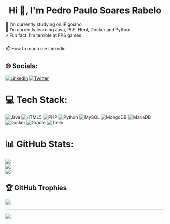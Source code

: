 <h1 align="center">Hi 👋, I'm Pedro Paulo Soares Rabelo</h1>

🔭 I’m currently studying on IF goiano <br>🌱 I’m currently learning Java, PhP, Html, Docker and Python<br>⚡ Fun fact: I'm terrible at FPS games<br><br>📫 How to reach me Linkedin


## 🌐 Socials:
[![LinkedIn](https://img.shields.io/badge/LinkedIn-%230077B5.svg?logo=linkedin&logoColor=white)](https://linkedin.com/in/PedroPauloSRabelo) [![Twitter](https://img.shields.io/badge/Twitter-%231DA1F2.svg?logo=Twitter&logoColor=white)](https://twitter.com/@SwloBr) 

# 💻 Tech Stack:
![Java](https://img.shields.io/badge/java-%23ED8B00.svg?style=for-the-badge&logo=java&logoColor=white) ![HTML5](https://img.shields.io/badge/html5-%23E34F26.svg?style=for-the-badge&logo=html5&logoColor=white) ![PHP](https://img.shields.io/badge/php-%23777BB4.svg?style=for-the-badge&logo=php&logoColor=white) ![Python](https://img.shields.io/badge/python-3670A0?style=for-the-badge&logo=python&logoColor=ffdd54) ![MySQL](https://img.shields.io/badge/mysql-%2300f.svg?style=for-the-badge&logo=mysql&logoColor=white) ![MongoDB](https://img.shields.io/badge/MongoDB-%234ea94b.svg?style=for-the-badge&logo=mongodb&logoColor=white) ![MariaDB](https://img.shields.io/badge/MariaDB-003545?style=for-the-badge&logo=mariadb&logoColor=white) ![Docker](https://img.shields.io/badge/docker-%230db7ed.svg?style=for-the-badge&logo=docker&logoColor=white) ![Gradle](https://img.shields.io/badge/Gradle-02303A.svg?style=for-the-badge&logo=Gradle&logoColor=white) ![Trello](https://img.shields.io/badge/Trello-%23026AA7.svg?style=for-the-badge&logo=Trello&logoColor=white)
# 📊 GitHub Stats:
![](https://github-readme-stats.vercel.app/api?username=SwloBr&theme=blue-green&hide_border=false&include_all_commits=false&count_private=false)<br/>
![](https://github-readme-streak-stats.herokuapp.com/?user=SwloBr&theme=blue-green&hide_border=false)<br/>
![](https://github-readme-stats.vercel.app/api/top-langs/?username=SwloBr&theme=blue-green&hide_border=false&include_all_commits=false&count_private=false&layout=compact)

## 🏆 GitHub Trophies
![](https://github-profile-trophy.vercel.app/?username=SwloBr&theme=juicyfresh&no-frame=false&no-bg=false&margin-w=4)

---
[![](https://visitcount.itsvg.in/api?id=SwloBr&icon=8&color=12)](https://visitcount.itsvg.in)
